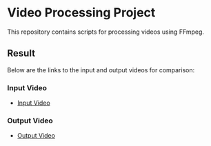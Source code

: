 # Video Processing Project

This repository contains scripts for processing videos using FFmpeg.

## Result

Below are the links to the input and output videos for comparison:

### Input Video

- [Input Video](input/i_2.mp4)

### Output Video

- [Output Video](output/output_video_2.mp4)

